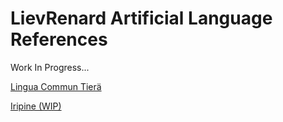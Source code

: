 # LievRenard Artificial Language References


Work In Progress...

<a href="https://lievrenard.github.io/LievRenard/LCT/Introduction">Lingua Commun Tier&auml;</a>

<a href="https://lievrenard.github.io/LievRenard/Iripine/Alphabet">Iripine (WIP)</a>
